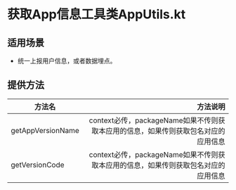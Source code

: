 # 获取App信息工具类AppUtils.kt

## 适用场景
- 统一上报用户信息，或者数据埋点。

## 提供方法

|方法名|方法说明|
|---|---:|
|getAppVersionName|context必传，packageName如果不传则获取本应用的信息，如果传则获取包名对应的应用信息|
|getVersionCode|context必传，packageName如果不传则获取本应用的信息，如果传则获取包名对应的应用信息|
